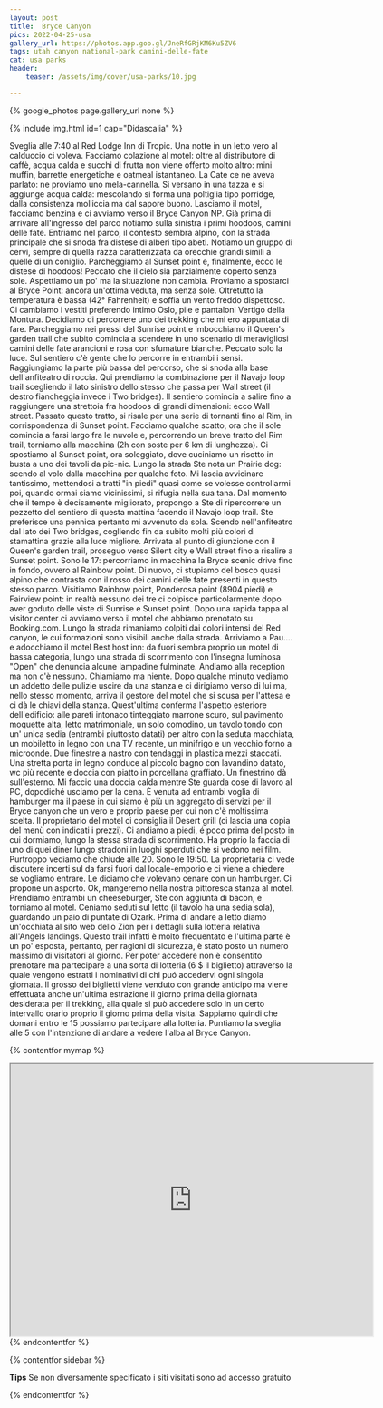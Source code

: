 ```yaml
---
layout: post
title:  Bryce Canyon
pics: 2022-04-25-usa
gallery_url: https://photos.app.goo.gl/JneRfGRjKM6Ku5ZV6
tags: utah canyon national-park camini-delle-fate
cat: usa parks
header:
    teaser: /assets/img/cover/usa-parks/10.jpg

---
```


{% google_photos page.gallery_url none %}

{% include img.html id=1 cap="Didascalia" %}

Sveglia alle 7:40 al Red Lodge Inn di Tropic. Una notte in un letto vero al calduccio ci voleva. Facciamo colazione al motel: oltre al distributore di caffè, acqua calda e succhi di frutta non viene offerto molto altro: mini muffin, barrette energetiche e oatmeal istantaneo. La Cate ce ne aveva parlato: ne proviamo uno mela-cannella. Si versano in una tazza e si aggiunge acqua calda: mescolando si forma una poltiglia tipo porridge, dalla consistenza molliccia ma dal sapore buono.
Lasciamo il motel, facciamo benzina e ci avviamo verso il Bryce Canyon NP. Già prima di arrivare all'ingresso del parco notiamo sulla sinistra i primi hoodoos, camini delle fate. Entriamo nel parco, il contesto sembra alpino, con la strada principale che si snoda fra distese di alberi tipo abeti. Notiamo un gruppo di cervi, sempre di quella razza caratterizzata da orecchie grandi simili a quelle di un coniglio. Parcheggiamo al Sunset point e, finalmente, ecco le distese di hoodoos! Peccato che il cielo sia parzialmente coperto senza sole. Aspettiamo un po' ma la situazione non cambia. Proviamo a spostarci al Bryce Point: ancora un'ottima veduta, ma senza sole. Oltretutto la temperatura è bassa (42° Fahrenheit) e soffia un vento freddo dispettoso. Ci cambiamo i vestiti preferendo intimo Oslo, pile e pantaloni Vertigo della Montura. Decidiamo di percorrere uno dei trekking che mi ero appuntata di fare. Parcheggiamo nei pressi del Sunrise point e imbocchiamo il Queen's garden trail che subito comincia a scendere in uno scenario di meravigliosi camini delle fate arancioni e rosa con sfumature bianche. Peccato solo la luce. Sul sentiero c'è gente che lo percorre in entrambi i sensi. Raggiungiamo la parte più bassa del percorso, che si snoda alla base dell'anfiteatro di roccia. Qui prendiamo la combinazione per il Navajo loop trail scegliendo il lato sinistro dello stesso che passa per Wall street (il destro fiancheggia invece i Two bridges). Il sentiero comincia a salire fino a raggiungere una strettoia fra hoodoos di grandi dimensioni: ecco Wall street. Passato questo tratto, si risale per una serie di tornanti fino al Rim, in corrispondenza di Sunset point. Facciamo qualche scatto, ora che il sole comincia a farsi largo fra le nuvole e, percorrendo un breve tratto del Rim trail, torniamo alla macchina (2h con soste per 6 km di lunghezza). Ci spostiamo al Sunset point, ora soleggiato, dove cuciniamo un risotto in busta a uno dei tavoli da pic-nic. Lungo la strada Ste nota un Prairie dog: scendo al volo dalla macchina per qualche foto. Mi lascia avvicinare tantissimo, mettendosi a tratti "in piedi" quasi come se volesse controllarmi poi, quando ormai siamo vicinissimi, si rifugia nella sua tana. Dal momento che il tempo è decisamente migliorato, propongo a Ste di ripercorrere un pezzetto del sentiero di questa mattina facendo il Navajo loop trail. Ste preferisce una pennica pertanto mi avvenuto da sola. Scendo nell'anfiteatro dal lato dei Two bridges, cogliendo fin da subito molti più colori di stamattina grazie alla luce migliore. Arrivata al punto di giunzione con il Queen's garden trail, proseguo verso Silent city e Wall street fino a risalire a Sunset point. Sono le 17: percorriamo in macchina la Bryce scenic drive fino in fondo, ovvero al Rainbow point. Di nuovo, ci stupiamo del bosco quasi alpino che contrasta con il rosso dei camini delle fate presenti in questo stesso parco. Visitiamo Rainbow point, Ponderosa point (8904 piedi) e Fairview point: in realtà nessuno dei tre ci colpisce particolarmente dopo aver goduto delle viste di Sunrise e Sunset point.
Dopo una rapida tappa al visitor center ci avviamo verso il motel che abbiamo prenotato su Booking.com.
Lungo la strada rimaniamo colpiti dai colori intensi del Red canyon, le cui formazioni sono visibili anche dalla strada. Arriviamo a Pau.... e adocchiamo il motel Best host inn: da fuori sembra proprio un motel di bassa categoria, lungo una strada di scorrimento con l'insegna luminosa "Open" che denuncia alcune lampadine fulminate. Andiamo alla reception ma non c'è nessuno. Chiamiamo ma niente. Dopo qualche minuto vediamo un addetto delle pulizie uscire da una stanza e ci dirigiamo verso di lui ma, nello stesso momento, arriva il gestore del motel che si scusa per l'attesa e ci dà le chiavi della stanza. Quest'ultima conferma l'aspetto esteriore dell'edificio: alle pareti intonaco tinteggiato marrone scuro, sul pavimento moquette alta, letto matrimoniale, un solo comodino, un tavolo tondo con un' unica sedia (entrambi piuttosto datati) per altro con la seduta macchiata, un mobiletto in legno con una TV recente, un minifrigo e un vecchio forno a microonde. Due finestre a nastro con tendaggi in plastica mezzi staccati. Una stretta porta in legno conduce al piccolo bagno con lavandino datato, wc più recente e doccia con piatto in porcellana graffiato. Un finestrino dà sull'esterno. Mi faccio una doccia calda mentre Ste guarda cose di lavoro al PC, dopodiché usciamo per la cena. È venuta ad entrambi voglia di hamburger ma il paese in cui siamo è più un aggregato di servizi per il Bryce canyon che un vero e proprio paese per cui non c'è moltissima scelta. Il proprietario del motel ci consiglia il Desert grill (ci lascia una copia del menù con indicati i prezzi). Ci andiamo a piedi, é poco prima del posto in cui dormiamo, lungo la stessa strada di scorrimento. Ha proprio la faccia di uno di quei diner lungo stradoni in luoghi sperduti che si vedono nei film. Purtroppo vediamo che chiude alle 20. Sono le 19:50. La proprietaria ci vede discutere incerti sul da farsi fuori dal locale-emporio e ci viene a chiedere se vogliamo entrare. Le diciamo che volevano cenare con un hamburger. Ci propone un asporto. Ok, mangeremo nella nostra pittoresca stanza al motel. Prendiamo entrambi un cheeseburger, Ste con aggiunta di bacon, e torniamo al motel. Ceniamo seduti sul letto (il tavolo ha una sedia sola), guardando un paio di puntate di Ozark. Prima di andare a letto diamo un'occhiata al sito web dello Zion per i dettagli sulla lotteria relativa all'Angels landings. Questo trail infatti è molto frequentato e l'ultima parte è un po' esposta, pertanto, per ragioni di sicurezza, è stato posto un numero massimo di visitatori al giorno. Per poter accedere non è consentito prenotare ma partecipare a una sorta di lotteria (6 $ il biglietto) attraverso la quale vengono estratti i nominativi di chi puó accedervi ogni singola giornata. Il grosso dei biglietti viene venduto con grande anticipo ma viene effettuata anche un'ultima estrazione il giorno prima della giornata desiderata per il trekking, alla quale si può accedere solo in un certo intervallo orario proprio il giorno prima della visita. Sappiamo quindi che domani entro le 15 possiamo partecipare alla lotteria. Puntiamo la sveglia alle 5 con l'intenzione di andare a vedere l'alba al Bryce Canyon.

{% contentfor mymap %}
<iframe src="https://www.google.com/maps/d/embed?mid=1vqEWxJ-YvkfQojzMk-Fyse3Rs4IkEnw&ehbc=2E312F" width="640" height="480"></iframe>
{% endcontentfor %}

{% contentfor sidebar %}

**Tips**
Se non diversamente specificato i siti visitati sono ad accesso gratuito

{% endcontentfor %}